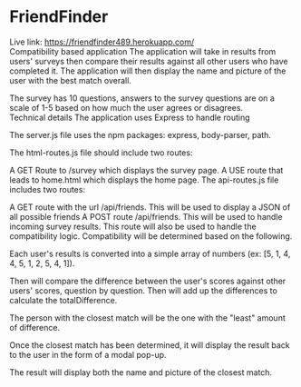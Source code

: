 # FriendFinder
Live link: https://friendfinder489.herokuapp.com/
<br>
Compatibility based application
The application will take in results from users' surveys then compare their results against all other users who have completed it. The application will then display the name and picture of the user with the best match overall.

The survey has 10 questions, answers to the survey questions are on a scale of 1-5 based on how much the user agrees or disagrees.
<br>
Technical details
The application uses Express to handle routing

The server.js file uses the npm packages: express, body-parser, path.

The html-routes.js file should include two routes:

A GET Route to /survey which displays the survey page.
A USE route that leads to home.html which displays the home page.
The api-routes.js file includes two routes:

A GET route with the url /api/friends. This will be used to display a JSON of all possible friends
A POST route /api/friends. This will be used to handle incoming survey results. This route will also be used to handle the compatibility logic.
Compatibility will be determined based on the following.

Each user's results is converted into a simple array of numbers (ex: [5, 1, 4, 4, 5, 1, 2, 5, 4, 1]).

Then will compare the difference between the user's scores against other users' scores, question by question. Then will add up the differences to calculate the totalDifference.

The person with the closest match will be the one with the "least" amount of difference.

Once the closest match has been determined, it will display the result back to the user in the form of a modal pop-up.

The result will display both the name and picture of the closest match.